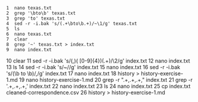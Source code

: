     1  nano texas.txt 
    2  grep '\bto\b' texas.txt
    3  grep 'to' texas.txt
    4  sed -r -i.bak 's/(.+\bto\b.+)/~\1/g' texas.txt
    5  ls
    6  nano texas.txt
    7  clear
    8  grep '~' texas.txt > index.txt
    9  nano index.txt 
   10  clear
   11  sed -r -i.bak 's/(,)( [0-9]{4})(.+)/\2/g' index.txt
   12  nano index.txt
   13  ls
   14  sed -r -i.bak 's/~//g' index.txt
   15  nano index.txt
   16  sed -r -i.bak 's/(\b to \b)/,/g' index.txt
   17  nano index.txt
   18  history > history-exercise-1.md
   19  nano history-exercise-1.md 
   20  grep -r ".+,.+,.+," index.txt
   21  grep -r '.+,.+,.+,' index.txt
   22  nano index.txt
   23  ls
   24  nano index.txt
   25  cp index.txt cleaned-correspondence.csv
   26  history > history-exercise-1.md 
